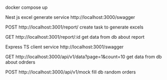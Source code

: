 docker compose up

Nest js
excel generate service
http://localhost:3000/swagger

POST http://localhost:3001/report/
create task to generate excels

GET http://localhost:3001/report/:id
get data from db about report

Express TS
client service
http://localhost:3001/swagger

GET http://localhost:3000/api/v1/data?page=1&count=10
get data from db about odrders

POST http://localhost:3000/api/v1/mock
fill db random orders